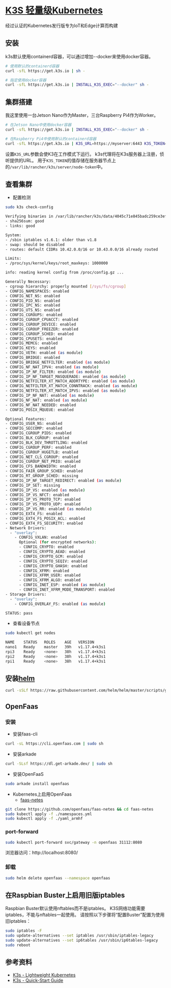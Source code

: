 # [K3S 轻量级Kubernetes](https://k3s.io)
经过认证的Kubernetes发行版专为IoT和Edge计算而构建

## 安装
k3s默认使用containerd容器，可以通过增加--docker来使用docker容器。
```bash
# 使用默认的containerd容器
curl -sfL https://get.k3s.io | sh -

# 指定使用docker容器
curl -sfL https://get.k3s.io | INSTALL_K3S_EXEC="--docker" sh -
```

## 集群搭建
我这里使用一台Jetson Nano作为Master，三台Raspberry Pi4作为Worker。
```bash
# 在Jetson Nano中使用docker容器
curl -sfL https://get.k3s.io | INSTALL_K3S_EXEC="--docker" sh -

# 在Raspberry Pi4中使用默认的containerd容器
curl -sfL https://get.k3s.io | K3S_URL=https://myserver:6443 K3S_TOKEN=mynodetoken sh -
```
设置```K3S_URL```参数会使K3在工作模式下运行。 k3s代理将在K3s服务器上注册，侦听提供的URL。 用于```K3S_TOKEN```的值存储在服务器节点上的```/var/lib/rancher/k3s/server/node-token```中。

## 查看集群
* 配置检测
```bash
sudo k3s check-config

Verifying binaries in /var/lib/rancher/k3s/data/4045c71e845badc259ce3efe3d23951869a3ba42d6506af150c924850076c651/bin:
- sha256sum: good
- links: good

System:
- /sbin iptables v1.6.1: older than v1.8
- swap: should be disabled
- routes: default CIDRs 10.42.0.0/16 or 10.43.0.0/16 already routed

Limits:
- /proc/sys/kernel/keys/root_maxkeys: 1000000

info: reading kernel config from /proc/config.gz ...

Generally Necessary:
- cgroup hierarchy: properly mounted [/sys/fs/cgroup]
- CONFIG_NAMESPACES: enabled
- CONFIG_NET_NS: enabled
- CONFIG_PID_NS: enabled
- CONFIG_IPC_NS: enabled
- CONFIG_UTS_NS: enabled
- CONFIG_CGROUPS: enabled
- CONFIG_CGROUP_CPUACCT: enabled
- CONFIG_CGROUP_DEVICE: enabled
- CONFIG_CGROUP_FREEZER: enabled
- CONFIG_CGROUP_SCHED: enabled
- CONFIG_CPUSETS: enabled
- CONFIG_MEMCG: enabled
- CONFIG_KEYS: enabled
- CONFIG_VETH: enabled (as module)
- CONFIG_BRIDGE: enabled
- CONFIG_BRIDGE_NETFILTER: enabled (as module)
- CONFIG_NF_NAT_IPV4: enabled (as module)
- CONFIG_IP_NF_FILTER: enabled (as module)
- CONFIG_IP_NF_TARGET_MASQUERADE: enabled (as module)
- CONFIG_NETFILTER_XT_MATCH_ADDRTYPE: enabled (as module)
- CONFIG_NETFILTER_XT_MATCH_CONNTRACK: enabled (as module)
- CONFIG_NETFILTER_XT_MATCH_IPVS: enabled (as module)
- CONFIG_IP_NF_NAT: enabled (as module)
- CONFIG_NF_NAT: enabled (as module)
- CONFIG_NF_NAT_NEEDED: enabled
- CONFIG_POSIX_MQUEUE: enabled

Optional Features:
- CONFIG_USER_NS: enabled
- CONFIG_SECCOMP: enabled
- CONFIG_CGROUP_PIDS: enabled
- CONFIG_BLK_CGROUP: enabled
- CONFIG_BLK_DEV_THROTTLING: enabled
- CONFIG_CGROUP_PERF: enabled
- CONFIG_CGROUP_HUGETLB: enabled
- CONFIG_NET_CLS_CGROUP: enabled
- CONFIG_CGROUP_NET_PRIO: enabled
- CONFIG_CFS_BANDWIDTH: enabled
- CONFIG_FAIR_GROUP_SCHED: enabled
- CONFIG_RT_GROUP_SCHED: missing
- CONFIG_IP_NF_TARGET_REDIRECT: enabled (as module)
- CONFIG_IP_SET: missing
- CONFIG_IP_VS: enabled (as module)
- CONFIG_IP_VS_NFCT: enabled
- CONFIG_IP_VS_PROTO_TCP: enabled
- CONFIG_IP_VS_PROTO_UDP: enabled
- CONFIG_IP_VS_RR: enabled (as module)
- CONFIG_EXT4_FS: enabled
- CONFIG_EXT4_FS_POSIX_ACL: enabled
- CONFIG_EXT4_FS_SECURITY: enabled
- Network Drivers:
  - "overlay":
    - CONFIG_VXLAN: enabled
      Optional (for encrypted networks):
      - CONFIG_CRYPTO: enabled
      - CONFIG_CRYPTO_AEAD: enabled
      - CONFIG_CRYPTO_GCM: enabled
      - CONFIG_CRYPTO_SEQIV: enabled
      - CONFIG_CRYPTO_GHASH: enabled
      - CONFIG_XFRM: enabled
      - CONFIG_XFRM_USER: enabled
      - CONFIG_XFRM_ALGO: enabled
      - CONFIG_INET_ESP: enabled (as module)
      - CONFIG_INET_XFRM_MODE_TRANSPORT: enabled
- Storage Drivers:
  - "overlay":
    - CONFIG_OVERLAY_FS: enabled (as module)

STATUS: pass
```

* 查看设备节点
```bash
sudo kubectl get nodes

NAME    STATUS   ROLES    AGE   VERSION
nano1   Ready    master   39h   v1.17.4+k3s1
rpi3    Ready    <none>   38h   v1.17.4+k3s1
rpi2    Ready    <none>   38h   v1.17.4+k3s1
rpi1    Ready    <none>   38h   v1.17.4+k3s1
```

## 安装[helm](https://github.com/openfaas/faas-netes/blob/master/HELM.md)
```bash
curl -sSLf https://raw.githubusercontent.com/helm/helm/master/scripts/get-helm-3 | bash
```

## OpenFaas
### 安装
* 安装faas-cli
```bash
curl -sL https://cli.openfaas.com | sudo sh
```

* 安装arkade
```bash
curl -SLsf https://dl.get-arkade.dev/ | sudo sh
```

* 安装OpenFaaS
```bash
sudo arkade install openfaas
```

* Kubernetes上启用OpenFaas
    * [faas-netes](https://github.com/openfaas/faas-netes/blob/master/chart/openfaas/README.md)
```bash
git clone https://github.com/openfaas/faas-netes && cd faas-netes
sudo kubectl apply -f ./namespaces.yml
sudo kubectl apply -f ./yaml_armhf
```

### port-forward
```bash
sudo kubectl port-forward svc/gateway -n openfaas 31112:8080
```
浏览器访问：http://localhost:8080/

### 卸载
```bash
sudo helm delete openfaas --namespace openfaas
```

## 在Raspbian Buster上启用旧版iptables
Raspbian Buster默认使用nftables而不是iptables。 K3S网络功能需要iptables，不能与nftables一起使用。 请按照以下步骤将“配置Buster”配置为使用旧iptables：
```bash
sudo iptables -F
sudo update-alternatives --set iptables /usr/sbin/iptables-legacy
sudo update-alternatives --set ip6tables /usr/sbin/ip6tables-legacy
sudo reboot
```

## 参考资料
* [K3s - Lightweight Kubernetes](https://rancher.com/docs/k3s/latest/en/)
* [K3s - Quick-Start Guide](https://rancher.com/docs/k3s/latest/en/quick-start/)
